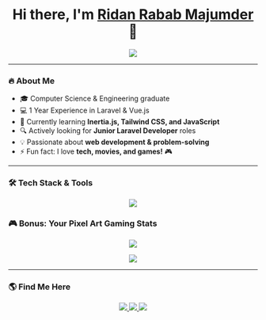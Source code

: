 <h1 align="center">Hi there, I'm <a href="https://github.com/Riderr470">Ridan Rabab Majumder</a> 👋</h1>

<p align="center">
  <img src="https://readme-typing-svg.herokuapp.com?font=Fira+Code&pause=1000&color=F75C7E&width=435&lines=Laravel+%7C+Vue.js;Passionate+about+Web+Development;Actively+Learning+and+Building" />
</p>

---

### 🔥 **About Me**
- 🎓 Computer Science & Engineering graduate
- 💻 1 Year Experience in Laravel & Vue.js
- 🚀 Currently learning **Inertia.js, Tailwind CSS, and JavaScript**
- 🔍 Actively looking for **Junior Laravel Developer** roles  
- 💡 Passionate about **web development & problem-solving**  
- ⚡ Fun fact: I love **tech, movies, and games!** 🎮  

---

### 🛠 **Tech Stack & Tools**
<p align="center">
  <img src="https://skillicons.dev/icons?i=laravel,vue,tailwind,js,html,css,php,mysql,git,vite" />
</p>

### 🎮 **Bonus: Your Pixel Art Gaming Stats**
<p align="center">
  <img src="https://github-profile-summary-cards.vercel.app/api/cards/profile-details?username=Riderr470&theme=radical" />
</p>

<p align="center">
  <img src="https://github-readme-stats.vercel.app/api/top-langs/?username=Riderr470&layout=compact&theme=radical" />
</p>

---

### 🌎 **Find Me Here**
<p align="center">
  <a href="https://linkedin.com/in/your-profile">
    <img src="https://img.shields.io/badge/LinkedIn-0A66C2?style=for-the-badge&logo=linkedin&logoColor=white" />
  </a>
  <a href="https://github.com/Riderr470">
    <img src="https://img.shields.io/badge/GitHub-181717?style=for-the-badge&logo=github&logoColor=white" />
  </a>
  <a href="mailto:riderr40@gmail.com">
    <img src="https://img.shields.io/badge/Email-D14836?style=for-the-badge&logo=gmail&logoColor=white" />
  </a>
</p>
